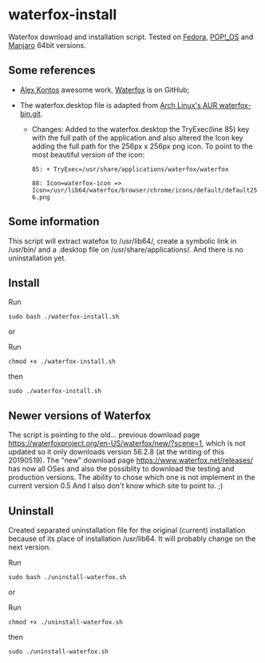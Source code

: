 # waterfox-install
Waterfox download and installation script.
Tested on [Fedora](https://getfedora.org/), [POP!_OS](https://system76.com/pop) and [Manjaro](https://manjaro.org) 64bit versions.

## Some references
- [Alex Kontos](https://github.com/MrAlex94) awesome work, [Waterfox](https://github.com/MrAlex94/Waterfox) is on GitHub;

- The waterfox.desktop file is adapted from [Arch Linux's AUR waterfox-bin.git](https://aur.archlinux.org/cgit/aur.git/plain/waterfox.desktop?h=waterfox-bin).
  - Changes:
  Added to the waterfox.desktop the TryExec(line 85) key with the full path of the application and also altered the Icon key adding the full path for the 256px x 256px png icon. To point to the most beautiful version of the icon:

    `85: + TryExec=/usr/share/applications/waterfox/waterfox`

    `88: Icon=waterfox-icon => Icon=/usr/lib64/waterfox/browser/chrome/icons/default/default256.png`

## Some information
This script will extract watefox to /usr/lib64/, create a symbolic link in /usr/bin/ and a .desktop file on /usr/share/applications/. And there is no uninstallation yet.

## Install


Run

    sudo bash ./waterfox-install.sh

or

Run

    chmod +x ./waterfox-install.sh

then

    sudo ./waterfox-install.sh


## Newer versions of Waterfox

The script is pointing to the old... previous download page https://waterfoxproject.org/en-US/waterfox/new/?scene=1, which is not updated so it only downloads version 56.2.8 (at the writing of this 20190519). The "new" download page https://www.waterfox.net/releases/ has now all OSes and also the possiblity to download the testing and production versions. The ability to chose which one is not implement in the current version 0.5
And I also don't know which site to point to. ;)

## Uninstall

Created separated uninstallation file for the original (current) installation because of its place of installation /usr/lib64. It will probably change on the next version.

Run

    sudo bash ./uninstall-waterfox.sh

or

Run

    chmod +x ./uninstall-waterfox.sh

then

    sudo ./uninstall-waterfox.sh
